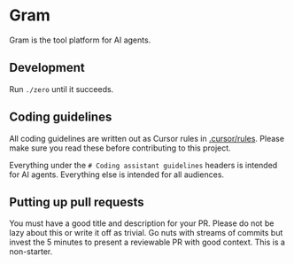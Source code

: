 # Gram

Gram is the tool platform for AI agents.

## Development

Run `./zero` until it succeeds.

## Coding guidelines

All coding guidelines are written out as Cursor rules in [.cursor/rules](.cursor/rules). Please make sure you read these before contributing to this project.

Everything under the `# Coding assistant guidelines` headers is intended for AI agents. Everything else is intended for all audiences.

## Putting up pull requests

You must have a good title and description for your PR. Please do not be lazy about this or write it off as trivial. Go nuts with streams of commits but invest the 5 minutes to present a reviewable PR with good context. This is a non-starter.
